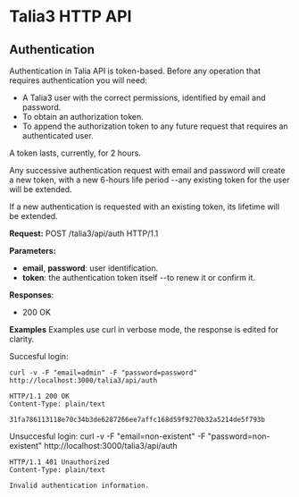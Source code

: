 Talia3 HTTP API
===============

Authentication
--------------
Authentication in Talia API is token-based. Before any operation that
requires authentication you will need:

*   A Talia3 user with the correct permissions, identified by email
    and password.
*   To obtain an authorization token.
*   To append the authorization token to any future request that
    requires an authenticated user.

A token lasts, currently, for 2 hours.

Any successive authentication request with email and password will
create a new token, with a new 6-hours life period --any existing
token for the user will be extended.

If a new authentication is requested with an existing token, its
lifetime will be extended.

__Request:__
    POST /talia3/api/auth HTTP/1.1

__Parameters:__

*  __email__, __password__: user identification.
*  __token__: the authentication token itself --to renew it or confirm it.

__Responses__:
*  200 OK

__Examples__
Examples use curl in verbose mode, the response is edited for clarity.

Succesful login:

    curl -v -F "email=admin" -F "password=password" http://localhost:3000/talia3/api/auth
    
    HTTP/1.1 200 OK
    Content-Type: plain/text

    31fa786113118e70c34b3de6287266ee7affc168d59f9270b32a5214de5f793b


Unsuccesful login:
    curl -v -F "email=non-existent" -F "password=non-existent" http://localhost:3000/talia3/api/auth

    HTTP/1.1 401 Unauthorized
    Content-Type: plain/text

    Invalid authentication information.
